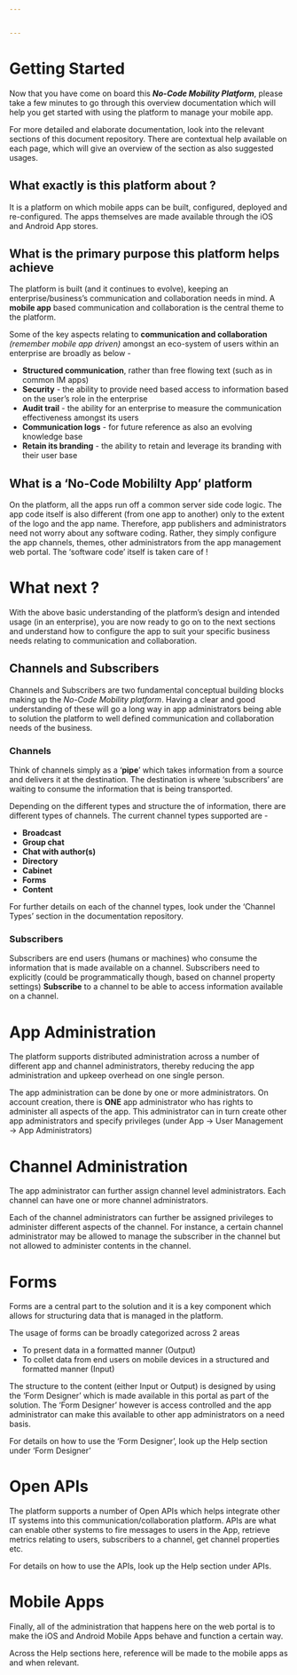 ```yaml
---


---
```


<h1 id="getting-started">Getting Started</h1>
<p>Now that you have come on board this <em><strong>No-Code Mobility Platform</strong></em>, please take a few minutes to go through this overview documentation which will help you get started with using the platform to manage your mobile app.</p>
<p>For more detailed and elaborate documentation, look into the relevant sections of this document repository. There are contextual help available on each page, which will give an overview of the section as also suggested usages.</p>
<h2 id="what-exactly-is-this-platform-about-">What exactly is this platform about ?</h2>
<p>It is a platform on which mobile apps can be built, configured, deployed and re-configured. The apps themselves are made available through the iOS and Android App stores.</p>
<h2 id="what-is-the-primary-purpose-this-platform-helps-achieve">What is the primary purpose this platform helps achieve</h2>
<p>The platform is built (and it continues to evolve), keeping an enterprise/business’s communication and collaboration needs in mind. A <strong>mobile app</strong> based communication and collaboration is the central theme to the platform.</p>
<p>Some of the key aspects relating to <strong>communication and collaboration</strong> <em>(remember mobile app driven)</em> amongst an eco-system of users within an enterprise are broadly as below -</p>
<ul>
<li><strong>Structured communication</strong>, rather than free flowing text (such as in common IM apps)</li>
<li><strong>Security</strong> - the ability to provide need based access to information based on the user’s role in the enterprise</li>
<li><strong>Audit trail</strong> - the ability for an enterprise to measure the communication effectiveness amongst its users</li>
<li><strong>Communication logs</strong> - for future reference as also an evolving knowledge base</li>
<li><strong>Retain its branding</strong> - the ability to retain and leverage its branding with their user base</li>
</ul>
<h2 id="what-is-a-no-code-mobililty-app-platform">What is a ‘No-Code Mobililty App’ platform</h2>
<p>On the platform, all the apps run off a common server side code logic. The app code itself is also different (from one app to another) only to the extent of the logo and the app name. Therefore, app publishers and administrators need not worry about any software coding. Rather, they simply configure the app channels, themes, other administrators from the app management web portal. The ‘software code’ itself is taken care of !</p>
<h1 id="what-next-">What next ?</h1>
<p>With the above basic understanding of the platform’s design and intended usage (in an enterprise), you are now ready to go on to the next sections and understand how to configure the app to suit your specific business needs relating to communication and collaboration.</p>
<h2 id="channels-and-subscribers">Channels and Subscribers</h2>
<p>Channels and Subscribers are two fundamental conceptual building blocks making up the <em>No-Code Mobility platform</em>. Having a clear and good understanding of these will go a long way in app administrators being able to solution the platform to well defined communication and collaboration needs of the business.</p>
<h3 id="channels">Channels</h3>
<p>Think of channels simply as a ‘<strong>pipe</strong>’ which takes information from a source and delivers it at the destination. The destination is where ‘subscribers’ are waiting to consume the information that is being transported.</p>
<p>Depending on the different types and structure the of information, there are different types of channels. The current channel types supported are -</p>
<ul>
<li><strong>Broadcast</strong></li>
<li><strong>Group chat</strong></li>
<li><strong>Chat with author(s)</strong></li>
<li><strong>Directory</strong></li>
<li><strong>Cabinet</strong></li>
<li><strong>Forms</strong></li>
<li><strong>Content</strong></li>
</ul>
<p>For further details on each of the channel types, look under the ‘Channel Types’ section in the documentation repository.</p>
<h3 id="subscribers">Subscribers</h3>
<p>Subscribers are end users (humans or machines) who consume the information that is made available on a channel. Subscribers need to explicitly (could be programmatically though, based on channel property settings) <strong>Subscribe</strong> to a channel to be able to access information available on a channel.</p>
<h1 id="app-administration">App Administration</h1>
<p>The platform supports distributed administration across a number of different app and channel administrators, thereby reducing the app administration and upkeep overhead on one single person.</p>
<p>The app administration can be done by one or more administrators. On account creation, there is <strong>ONE</strong> app administrator who has rights to administer all aspects of the app. This administrator can in turn create other app administrators and specify privileges (under App -&gt; User Management -&gt; App Administrators)</p>
<h1 id="channel-administration">Channel Administration</h1>
<p>The app administrator can further assign channel level administrators. Each channel can have one or more channel administrators.</p>
<p>Each of the channel administrators can further be assigned privileges to administer different aspects of the channel. For instance, a certain channel administrator may be allowed to manage the subscriber in the channel but not allowed to administer contents in the channel.</p>
<h1 id="forms">Forms</h1>
<p>Forms are a central part to the solution and it is a key component which allows for structuring data that is managed in the platform.</p>
<p>The usage of forms can be broadly categorized across 2 areas</p>
<ul>
<li>To present data in a formatted manner (Output)</li>
<li>To collet data from end users on mobile devices in a structured and formatted manner (Input)</li>
</ul>
<p>The structure to the content (either Input or Output) is designed by using the ‘Form Designer’ which is made available in this portal as part of the solution. The ‘Form Designer’ however is access controlled and the app administrator can make this available to other app administrators on a need basis.</p>
<p>For details on how to use the ‘Form Designer’, look up the Help section under ‘Form Designer’</p>
<h1 id="open-apis">Open APIs</h1>
<p>The platform supports a number of Open APIs which helps integrate other IT systems into this communication/collaboration platform. APIs are what can enable other systems to fire messages to users in the App, retrieve metrics relating to users, subscribers to a channel, get channel properties etc.</p>
<p>For details on how to use the APIs, look up the Help section under APIs.</p>
<h1 id="mobile-apps">Mobile Apps</h1>
<p>Finally, all of the administration that happens here on the web portal is to make the iOS and Android Mobile Apps behave and function a certain way.</p>
<p>Across the Help sections here, reference will be made to the mobile apps as and when relevant.</p>

